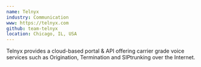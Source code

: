 ```yaml
---
name: Telnyx
industry: Communication
www: https://telnyx.com
github: team-telnyx
location: Chicago, IL, USA
---
```

Telnyx provides a cloud-based portal & API offering carrier grade voice services such as Origination, Termination and SIPtrunking over the Internet. 
